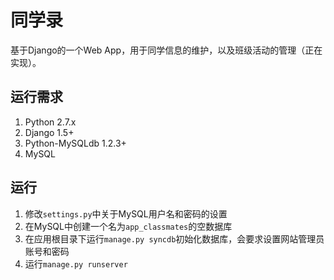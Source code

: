 # 同学录
基于Django的一个Web App，用于同学信息的维护，以及班级活动的管理（正在实现）。

## 运行需求
1. Python 2.7.x
2. Django 1.5+
3. Python-MySQLdb 1.2.3+
4. MySQL


## 运行
1. 修改`settings.py`中关于MySQL用户名和密码的设置
2. 在MySQL中创建一个名为`app_classmates`的空数据库
3. 在应用根目录下运行`manage.py syncdb`初始化数据库，会要求设置网站管理员账号和密码
4. 运行`manage.py runserver`
